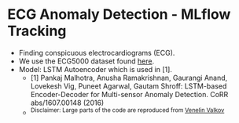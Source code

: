# ECG Anomaly Detection - MLflow Tracking
- Finding conspicuous electrocardiograms (ECG).
- We use the ECG5000 dataset found [here](http://timeseriesclassification.com/description.php?Dataset=ECG5000).
- Model: LSTM Autoencoder which is used in [1].
    - [1] Pankaj Malhotra, Anusha Ramakrishnan, Gaurangi Anand, Lovekesh Vig, Puneet Agarwal, Gautam Shroff: LSTM-based Encoder-Decoder for Multi-sensor Anomaly Detection. CoRR abs/1607.00148 (2016)
    - <sup>Disclaimer: Large parts of the code are reproduced from [Venelin Valkov](https://curiousily.com/posts/time-series-anomaly-detection-using-lstm-autoencoder-with-pytorch-in-python/)</sup>